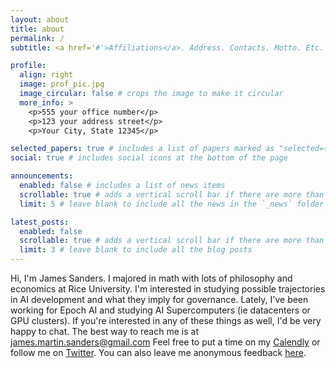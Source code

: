 ```yaml
---
layout: about
title: about
permalink: /
subtitle: <a href='#'>Affiliations</a>. Address. Contacts. Motto. Etc.

profile:
  align: right
  image: prof_pic.jpg
  image_circular: false # crops the image to make it circular
  more_info: >
    <p>555 your office number</p>
    <p>123 your address street</p>
    <p>Your City, State 12345</p>

selected_papers: true # includes a list of papers marked as "selected={true}"
social: true # includes social icons at the bottom of the page

announcements:
  enabled: false # includes a list of news items
  scrollable: true # adds a vertical scroll bar if there are more than 3 news items
  limit: 5 # leave blank to include all the news in the `_news` folder

latest_posts:
  enabled: false
  scrollable: true # adds a vertical scroll bar if there are more than 3 new posts items
  limit: 3 # leave blank to include all the blog posts
---
```

Hi, I'm James Sanders. 
I majored in math with lots of philosophy and economics at Rice University. I'm interested in studying possible trajectories in AI development and what they imply for governance. 
Lately, I've been working for Epoch AI and studying AI Supercomputers (ie datacenters or GPU clusters). If you're interested in any of these things as well, I'd be very happy to chat.
The best way to reach me is at james.martin.sanders@gmail.com
Feel free to put a time on my [Calendly](https://calendly.com/jamesms) or follow me on [Twitter](https://x.com/james_s48).
You can also leave me anonymous feedback [here](https://forms.gle/QV1MNQRXUizUrDyu8). 

